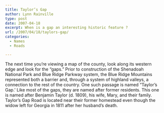 ```yaml
---
title: Taylor’s Gap
author: Lynn Rainville
type: post
date: 2007-04-18
excerpt: When is a gap an interesting historic feature ?
url: /2007/04/18/taylors-gap/
categories:
  - Names
  - Roads

---
```

The next time you&#8217;re viewing a map of the county, look along its western edge and look for the &#8220;gaps.&#8221; [](http://www.locohistory.org/blog/?attachment_id=101)Prior to construction of the Shenadoah National Park and Blue Ridge Parkway system, the Blue Ridge Mountains represented both a barrier and, through a system of highland valleys, a connection to the rest of the country. One such passage is named &#8220;Taylor&#8217;s Gap.&#8217; Like most of the gaps, they are named after former residents. This one is named after Benjamin Taylor (d. 1809), his wife, Mary, and their family. Taylor&#8217;s Gap Road is located near their former homestead even though the widow left for Georgia in 1811 after her husband&#8217;s death.
